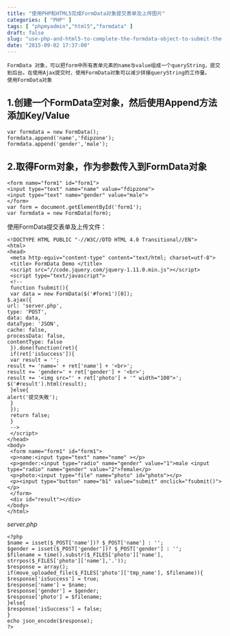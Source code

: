 ```yaml
---
title: "使用PHP和HTML5完成FormData对象提交表单及上传图片"
categories: [ "PHP" ]
tags: [ "phpmyadmin","html5","formdata" ]
draft: false
slug: "use-php-and-html5-to-complete-the-formdata-object-to-submit-the-form-and-upload-pictures"
date: "2015-09-02 17:37:00"
---
```


    FormData 对象，可以把form中所有表单元素的name与value组成一个queryString，提交到后台。在使用Ajax提交时，使用FormData对象可以减少拼接queryString的工作量。
    使用FormData对象

## 1.创建一个FormData空对象，然后使用Append方法添加Key/Value

    var formdata = new FormData();
    formdata.append('name','fdipzone');
    formdata.append('gender','male');

## 2.取得Form对象，作为参数传入到FormData对象

    <form name="form1" id="form1">
    <input type="text" name="name" value="fdipzone">
    <input type="text" name="gender" value="male">
    </form>
    var form = document.getElementById('form1');
    var formdata = new FormData(form);


<!--more-->


使用FormData提交表单及上传文件：

    <!DOCTYPE HTML PUBLIC "-//W3C//DTD HTML 4.0 Transitional//EN">
    <html>
    <head>
     <meta http-equiv="content-type" content="text/html; charset=utf-8">
     <title> FormData Demo </title>
     <script src="//code.jquery.com/jquery-1.11.0.min.js"></script>
     <script type="text/javascript">
     <!--
     function fsubmit(){
     var data = new FormData($('#form1')[0]);
    $.ajax({
    url: 'server.php',
    type: 'POST',
    data: data,
    dataType: 'JSON',
    cache: false,
    processData: false,
    contentType: false
     }).done(function(ret){
     if(ret['isSuccess']){
     var result = '';
    result += 'name=' + ret['name'] + '<br>';
    result += 'gender=' + ret['gender'] + '<br>';
    result += '<img src="' + ret['photo'] + '" width="100">';
    $('#result').html(result);
     }else{
    alert('提交失敗');
     }
     });
     return false;
     }
     -->
     </script>
    </head>
    <body>
     <form name="form1" id="form1">
     <p>name:<input type="text" name="name" ></p>
     <p>gender:<input type="radio" name="gender" value="1">male <input type="radio" name="gender" value="2">female</p>
     <p>photo:<input type="file" name="photo" id="photo"></p>
     <p><input type="button" name="b1" value="submit" onclick="fsubmit()"></p>
     </form>
     <div id="result"></div>
    </body>
    </html>

*server.php*

    <?php
    $name = isset($_POST['name'])? $_POST['name'] : '';
    $gender = isset($_POST['gender'])? $_POST['gender'] : '';
    $filename = time().substr($_FILES['photo']['name'], strrpos($_FILES['photo']['name'],'.'));
    $response = array();
    if(move_uploaded_file($_FILES['photo']['tmp_name'], $filename)){
    $response['isSuccess'] = true;
    $response['name'] = $name;
    $response['gender'] = $gender;
    $response['photo'] = $filename;
    }else{
    $response['isSuccess'] = false;
    }
    echo json_encode($response);
    ?>

